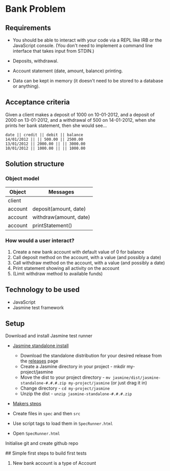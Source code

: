 Bank Problem
============

## Requirements

- You should be able to interact with your code via a REPL like IRB or the JavaScript console. (You don't need to implement a command line interface that takes input from STDIN.)

- Deposits, withdrawal.

- Account statement (date, amount, balance) printing.

- Data can be kept in memory (it doesn't need to be stored to a database or anything).


## Acceptance criteria

Given a client makes a deposit of 1000 on 10-01-2012,
and a deposit of 2000 on 13-01-2012,
and a withdrawal of 500 on 14-01-2012,
when she prints her bank statement,
then she would see...

```
date || credit || debit || balance
14/01/2012 || || 500.00 || 2500.00
13/01/2012 || 2000.00 || || 3000.00
10/01/2012 || 1000.00 || || 1000.00
```


## Solution structure

### Object model

Object | Messages
--------------- | --------------------
client | 
account | deposit(amount, date)
account | withdraw(amount, date)
account | printStatement()


### How would a user interact?

1. Create a new bank account with default value of 0 for balance
2. Call deposit method on the account, with a value (and possibly a date)
3. Call withdraw method on the account, with a value (and possibly a date)
4. Print statement showing all activity on the account
5. (Limit withdraw method to available funds)


## Technology to be used

- JavaScript
- Jasmine test framework

## Setup

Download and install Jasmine test runner

- [Jasmine standalone install](https://github.com/jasmine/jasmine#installation)
    - Download the standalone distribution for your desired release from the [releases](https://github.com/jasmine/jasmine/releases) page
    - Create a Jasmine directory in your project - mkdir my-project/jasmine
    - Move the dist to your project directory - `mv jasmine/dist/jasmine-standalone-#.#.#.zip my-project/jasmine` (or just drag it in)
    - Change directory - `cd my-project/jasmine`
    - Unzip the dist - `unzip jasmine-standalone-#.#.#.zip`

- [Makers steps](https://github.com/makersacademy/course/blob/master/thermostat/setting_up_jasmine.md#to-complete-this-challenge-you-will-need-to)

- Create files in `spec` and then `src`
- Use script tags to load them in `SpecRunner.html`
- Open `SpecRunner.html`


Initialise git and create github repo


## Simple first steps to build first tests

1. New bank account is a type of Account
